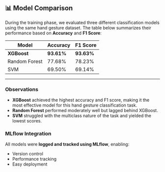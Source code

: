 ## 📊 Model Comparison

During the training phase, we evaluated three different classification models using the same hand gesture dataset. The table below summarizes their performance based on **Accuracy** and **F1 Score**:

| Model           | Accuracy | F1 Score |
|-----------------|----------|----------|
|  **XGBoost**        | **93.61%** | **93.63%** |
| Random Forest | 77.68%   | 78.23%   |
|  SVM             | 69.50%   | 69.14%   |

---

### Observations

-  **XGBoost** achieved the highest accuracy and F1 score, making it the most effective model for this hand gesture classification task.
-  **Random Forest** performed moderately well but lagged behind XGBoost.
-  **SVM** struggled with the multiclass nature of the task and yielded the lowest scores.

###  MLflow Integration

All models were **logged and tracked using MLflow**, enabling:
-  Version control
-  Performance tracking
-  Easy deployment
